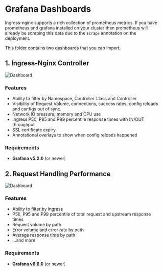 # Grafana Dashboards

Ingress-nginx supports a rich collection of prometheus metrics.  If you have prometheus and grafana installed on your cluster then prometheus will already be scraping this data due to the `scrape` annotation on the deployment.

This folder contains two dashboards that you can import.

## 1. Ingress-Nginx Controller

![Dashboard](screenshot.png)

### Features

- Ability to filter by Namespace, Controller Class and Controller
- Visibility of Request Volume, connections, success rates, config reloads and configs out of sync.
- Network IO pressure, memory and CPU use
- Ingress P50, P95 and P99 percentile response times with IN/OUT throughput
- SSL certificate expiry
- Annotational overlays to show when config reloads happened

### Requirements

- **Grafana v5.2.0** (or newer)

## 2. Request Handling Performance

![Dashboard](request-handling.png)

### Features

- Ability to filter by Ingress
- P50, P95 and P99 percentile of total request and upstream response times
- Request volume by path
- Error volume and error rate by path
- Average response time by path
- ...and more

### Requirements

- **Grafana v6.6.0** (or newer)
